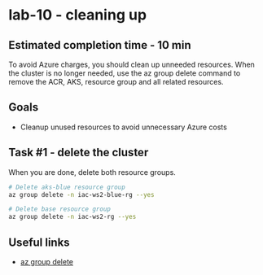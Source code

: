 # lab-10 - cleaning up

## Estimated completion time - 10 min

To avoid Azure charges, you should clean up unneeded resources. When the cluster is no longer needed, use the az group delete command to remove the ACR, AKS, resource group and all related resources.

## Goals

* Cleanup unused resources to avoid unnecessary Azure costs

## Task #1 - delete the cluster

When you are done, delete both resource groups.

```bash
# Delete aks-blue resource group
az group delete -n iac-ws2-blue-rg --yes

# Delete base resource group
az group delete -n iac-ws2-rg --yes
```

## Useful links

* [az group delete](https://docs.microsoft.com/en-us/cli/azure/group?view=azure-cli-latest&WT.mc_id=AZ-MVP-5003837#az_group_delete)
